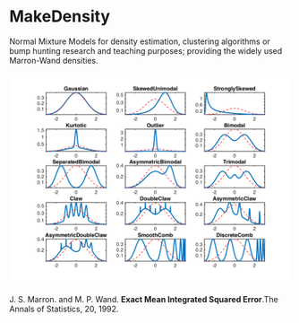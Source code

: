 MakeDensity
=============

Normal Mixture Models for density estimation, clustering algorithms or bump hunting research and teaching purposes; providing the widely used Marron-Wand densities.

<img src="fig/Densities.png" width="1200" />

<a id="MarronWand"/> J. S. Marron. and  M. P. Wand. **Exact Mean Integrated Squared Error**.The Annals of Statistics, 20, 1992.
